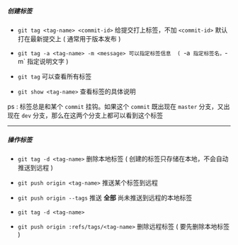 
##### 创建标签

- `git tag <tag-name> <commit-id>`
	给提交打上标签，不加 `<commit-id>` 默认打在最新提交上 
	( 通常用于版本发布 )


- `git tag -a <tag-name> -m <message>
	可以指定标签信息 
	( `-a` 指定标签名，`-m` 指定说明文字 )


- `git tag`
	可以查看所有标签


- `git show <tag-name>`
	查看标签的具体说明


ps :    标签总是和某个 `commit` 挂钩。如果这个 `commit` 既出现在 `master` 分支，又出现在 `dev` 分支，那么在这两个分支上都可以看到这个标签


---
##### 操作标签

- `git tag -d <tag-name>`
	删除本地标签
	( 创建的标签只存储在本地，不会自动推送到远程 )


- `git push origin <tag-name>`
	推送某个标签到远程


- `git push origin --tags`
	推送 **全部** 尚未推送到远程的本地标签


- `git tag -d <tag-name>`
- `git push origin :refs/tags/<tag-name>`
	删除远程标签 
	( 要先删除本地标签 )

